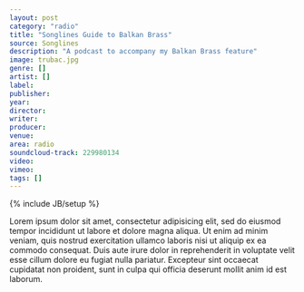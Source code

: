 ```yaml
---
layout: post
category: "radio"
title: "Songlines Guide to Balkan Brass"
source: Songlines
description: "A podcast to accompany my Balkan Brass feature"
image: trubac.jpg
genre: []
artist: []
label: 
publisher: 
year: 
director: 
writer: 
producer: 
venue: 
area: radio
soundcloud-track: 229980134
video: 
vimeo: 
tags: []
---
```

{% include JB/setup %}

Lorem ipsum dolor sit amet, consectetur adipisicing elit, sed do eiusmod
tempor incididunt ut labore et dolore magna aliqua. Ut enim ad minim veniam,
quis nostrud exercitation ullamco laboris nisi ut aliquip ex ea commodo
consequat. Duis aute irure dolor in reprehenderit in voluptate velit esse
cillum dolore eu fugiat nulla pariatur. Excepteur sint occaecat cupidatat non
proident, sunt in culpa qui officia deserunt mollit anim id est laborum.